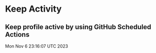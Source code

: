 # Keep Activity 
Keep profile active by using GitHub Scheduled Actions
--- 
Mon Nov  6 23:16:07 UTC 2023